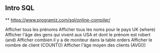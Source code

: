 ## Intro SQL
** https://www.programiz.com/sql/online-compiler/

Afficher tous les prénoms
Afficher tous les noms pour le pays UK (where)
Afficher l'âge des gens qui vivent aux USA et dont le prénom est robert (and)
Afficher combien il y a de moniteur dans la table orders
Afficher le nombre de client (COUNT())
Afficher l'âge moyen des clients (AVG())
